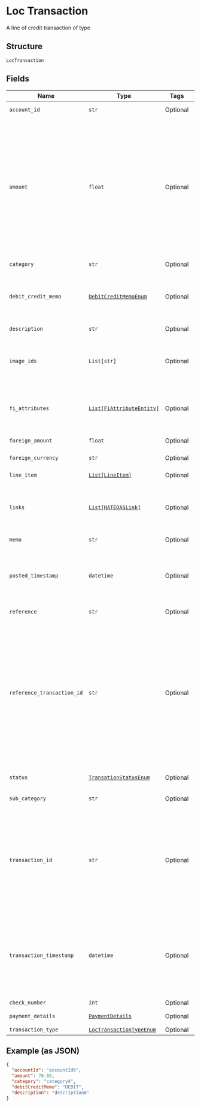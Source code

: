 
# Loc Transaction

A line of credit transaction of type

## Structure

`LocTransaction`

## Fields

| Name | Type | Tags | Description |
|  --- | --- | --- | --- |
| `account_id` | `str` | Optional | Corresponds to AccountId in Account |
| `amount` | `float` | Optional | The amount of money in the account currency.<br><br>If balanceType is `ASSET`:<br><br>1. If `debitCreditMemo` = `DEBIT`, sign is "+" or not present<br>2. If `CREDIT`, sign is "-"<br><br>If balanceType is `LIABILITY`:<br><br>1. If `debitCreditMemo` = `DEBIT`, sign is "-"<br>2. If `CREDIT`, sign is "+" or not present |
| `category` | `str` | Optional | Transaction category, preferably MCC or SIC. |
| `debit_credit_memo` | [`DebitCreditMemoEnum`](../../doc/models/debit-credit-memo-enum.md) | Optional | Akoya will ensure that this is correctly populated with one of DEBIT or CREDIT and matches the sign of the status field. |
| `description` | `str` | Optional | The description of the transaction |
| `image_ids` | `List[str]` | Optional | Array of image identifiers (unique to transaction) used to retrieve images of check or transaction receipt. |
| `fi_attributes` | [`List[FiAttributeEntity]`](../../doc/models/fi-attribute-entity.md) | Optional | Array of FI-specific attributes<br><br>**Constraints**: *Minimum Items*: `1`, *Unique Items Required* |
| `foreign_amount` | `float` | Optional | The amount of money in the foreign currency |
| `foreign_currency` | `str` | Optional | The ISO 4217 code of the foreign currency |
| `line_item` | [`List[LineItem]`](../../doc/models/line-item.md) | Optional | Breakdown of the transaction details |
| `links` | [`List[HATEOASLink]`](../../doc/models/hateoas-link.md) | Optional | Links (unique to this Transaction) used to retrieve images of checks or transaction receipts, or invoke other APIs |
| `memo` | `str` | Optional | Secondary transaction description |
| `posted_timestamp` | `datetime` | Optional | The date and time that the transaction was posted to the account. If not provided then TransactionTimestamp can be used as PostedTimeStamp. |
| `reference` | `str` | Optional | A tracking reference identifier |
| `reference_transaction_id` | `str` | Optional | Akoya ensures that this field is populated for all transactions which are reversals, otherwise it is null. Either way it is always present.<br><br>For reverse postings, the identity of the transaction being reversed. For the correction transaction, the identity of the reversing post. For credit card posting transactions, the identity of the authorization transaction. |
| `status` | [`TransationStatusEnum`](../../doc/models/transation-status-enum.md) | Optional | AUTHORIZATION, MEMO, PENDING, or POSTED |
| `sub_category` | `str` | Optional | Transaction category detail |
| `transaction_id` | `str` | Optional | Long term persistent identity of the transaction (unique to account).<br>Transaction IDs should:<br><br>1. be the same for pending and posted<br>2. be different for reversed transactions<br>3. `referenceTransactionId` should be present for reversed transactions' |
| `transaction_timestamp` | `datetime` | Optional | The date and time that the transaction was added to the server backend systems.<br><br>Akoya ensures that this field is populated for all transactions to which it applies, otherwise it is null. Either way it is always present. |
| `check_number` | `int` | Optional | Check number |
| `payment_details` | [`PaymentDetails`](../../doc/models/payment-details.md) | Optional | Payment details for some transactions |
| `transaction_type` | [`LocTransactionTypeEnum`](../../doc/models/loc-transaction-type-enum.md) | Optional | LocTransaction Type |

## Example (as JSON)

```json
{
  "accountId": "accountId6",
  "amount": 70.88,
  "category": "category4",
  "debitCreditMemo": "DEBIT",
  "description": "description6"
}
```

